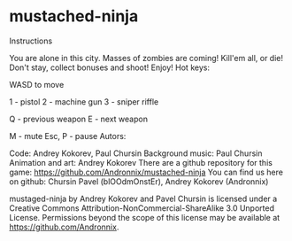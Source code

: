 mustached-ninja
===============
Instructions

You are alone in this city. Masses of zombies are coming! Kill'em all, or die!
Don't stay, collect bonuses and shoot! Enjoy!
Hot keys:

WASD to move

1 - pistol
2 - machine gun
3 - sniper riffle

Q - previous weapon
E - next weapon

M - mute
Esc, P - pause
Autors:

Code: Andrey Kokorev, Paul Chursin 
Background music: Paul Chursin 
Animation and art: Andrey Kokorev
There are a github repository for this game: https://github.com/Andronnix/mustached-ninja 
You can find us here on github: Chursin Pavel (blOOdmOnstEr), Andrey Kokorev (Andronnix)



mustaged-ninja by Andrey Kokorev and Pavel Chursin is licensed under a Creative Commons Attribution-NonCommercial-ShareAlike 3.0 Unported License.
Permissions beyond the scope of this license may be available at https://github.com/Andronnix.
